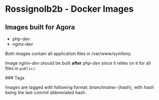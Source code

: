# Rossignolb2b - Docker Images

## Images built for Agora

* php-dev
* nginx-dev

Both images contain all application files in /var/www/symfony.

Image _nginx-dev_ should be built **after** _php-dev_ since it relies on it
for all files in `public/`.

### Tags

Images are tagged with following format: ${branchname}-${hash},
with _hash_ being the last commit abbreviated hash.

